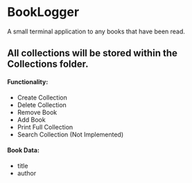 # BookLogger
A small terminal application to any books that have been read. 

All collections will be stored within the Collections folder.
----
#### Functionality:
  * Create Collection
  * Delete Collection
  * Remove Book
  * Add Book
  * Print Full Collection
  * Search Collection (Not Implemented)

#### Book Data:
  * title
  * author

